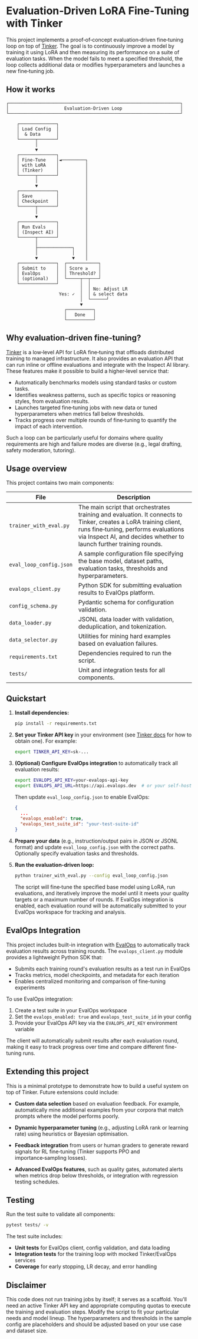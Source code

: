 # Evaluation‑Driven LoRA Fine‑Tuning with Tinker

This project implements a proof‑of‑concept evaluation‑driven fine‑tuning loop on top of [Tinker](https://tinker-docs.thinkingmachines.ai). The goal is to continuously improve a model by training it using LoRA and then measuring its performance on a suite of evaluation tasks. When the model fails to meet a specified threshold, the loop collects additional data or modifies hyperparameters and launches a new fine‑tuning job.

## How it works

```
┌─────────────────────────────────────────────────────────────────┐
│                     Evaluation-Driven Loop                      │
└─────────────────────────────────────────────────────────────────┘

    ┌──────────────┐
    │ Load Config  │
    │  & Data      │
    └──────┬───────┘
           │
           ▼
    ┌──────────────┐
    │ Fine-Tune    │◄─────────┐
    │ with LoRA    │          │
    │ (Tinker)     │          │
    └──────┬───────┘          │
           │                  │
           ▼                  │
    ┌──────────────┐          │
    │ Save         │          │
    │ Checkpoint   │          │
    └──────┬───────┘          │
           │                  │
           ▼                  │
    ┌──────────────┐          │
    │ Run Evals    │          │
    │ (Inspect AI) │          │
    └──────┬───────┘          │
           │                  │
           ├─────────────┐    │
           │             │    │
           ▼             ▼    │
    ┌──────────────┐  ┌────────────┐
    │ Submit to    │  │ Score ≥    │
    │ EvalOps      │  │ Threshold? │
    │ (optional)   │  └─────┬──┬───┘
    └──────────────┘        │  │
                            │  │ No: Adjust LR
                    Yes: ✓  │  │ & select data
                            │  └──────┘
                            ▼
                      ┌──────────┐
                      │   Done   │
                      └──────────┘
```

## Why evaluation‑driven fine‑tuning?

[Tinker](https://tinker-docs.thinkingmachines.ai) is a low‑level API for LoRA fine‑tuning that offloads distributed training to managed infrastructure. It also provides an evaluation API that can run inline or offline evaluations and integrate with the Inspect AI library. These features make it possible to build a higher‑level service that:

- Automatically benchmarks models using standard tasks or custom tasks.
- Identifies weakness patterns, such as specific topics or reasoning styles, from evaluation results.
- Launches targeted fine‑tuning jobs with new data or tuned hyperparameters when metrics fall below thresholds.
- Tracks progress over multiple rounds of fine‑tuning to quantify the impact of each intervention.

Such a loop can be particularly useful for domains where quality requirements are high and failure modes are diverse (e.g., legal drafting, safety moderation, tutoring).

## Usage overview

This project contains two main components:

| File | Description |
|------|-------------|
| `trainer_with_eval.py` | The main script that orchestrates training and evaluation. It connects to Tinker, creates a LoRA training client, runs fine‑tuning, performs evaluations via Inspect AI, and decides whether to launch further training rounds. |
| `eval_loop_config.json` | A sample configuration file specifying the base model, dataset paths, evaluation tasks, thresholds and hyperparameters. |
| `evalops_client.py` | Python SDK for submitting evaluation results to EvalOps platform. |
| `config_schema.py` | Pydantic schema for configuration validation. |
| `data_loader.py` | JSONL data loader with validation, deduplication, and tokenization. |
| `data_selector.py` | Utilities for mining hard examples based on evaluation failures. |
| `requirements.txt` | Dependencies required to run the script. |
| `tests/` | Unit and integration tests for all components. |

## Quickstart

1. **Install dependencies:**

   ```bash
   pip install -r requirements.txt
   ```

2. **Set your Tinker API key** in your environment (see [Tinker docs](https://tinker-docs.thinkingmachines.ai) for how to obtain one). For example:

   ```bash
   export TINKER_API_KEY=sk-...
   ```

3. **(Optional) Configure EvalOps integration** to automatically track all evaluation results:

   ```bash
   export EVALOPS_API_KEY=your-evalops-api-key
   export EVALOPS_API_URL=https://api.evalops.dev  # or your self-hosted instance
   ```

   Then update `eval_loop_config.json` to enable EvalOps:

   ```json
   {
     ...
     "evalops_enabled": true,
     "evalops_test_suite_id": "your-test-suite-id"
   }
   ```

4. **Prepare your data** (e.g., instruction/output pairs in JSON or JSONL format) and update `eval_loop_config.json` with the correct paths. Optionally specify evaluation tasks and thresholds.

5. **Run the evaluation‑driven loop:**

   ```bash
   python trainer_with_eval.py --config eval_loop_config.json
   ```

   The script will fine‑tune the specified base model using LoRA, run evaluations, and iteratively improve the model until it meets your quality targets or a maximum number of rounds. If EvalOps integration is enabled, each evaluation round will be automatically submitted to your EvalOps workspace for tracking and analysis.

## EvalOps Integration

This project includes built-in integration with [EvalOps](https://evalops.dev) to automatically track evaluation results across training rounds. The `evalops_client.py` module provides a lightweight Python SDK that:

- Submits each training round's evaluation results as a test run in EvalOps
- Tracks metrics, model checkpoints, and metadata for each iteration
- Enables centralized monitoring and comparison of fine-tuning experiments

To use EvalOps integration:

1. Create a test suite in your EvalOps workspace
2. Set the `evalops_enabled: true` and `evalops_test_suite_id` in your config
3. Provide your EvalOps API key via the `EVALOPS_API_KEY` environment variable

The client will automatically submit results after each evaluation round, making it easy to track progress over time and compare different fine-tuning runs.

## Extending this project

This is a minimal prototype to demonstrate how to build a useful system on top of Tinker. Future extensions could include:

- **Custom data selection** based on evaluation feedback. For example, automatically mine additional examples from your corpora that match prompts where the model performs poorly.

- **Dynamic hyperparameter tuning** (e.g., adjusting LoRA rank or learning rate) using heuristics or Bayesian optimisation.

- **Feedback integration** from users or human graders to generate reward signals for RL fine‑tuning (Tinker supports PPO and importance‑sampling losses).

- **Advanced EvalOps features**, such as quality gates, automated alerts when metrics drop below thresholds, or integration with regression testing schedules.

## Testing

Run the test suite to validate all components:

```bash
pytest tests/ -v
```

The test suite includes:
- **Unit tests** for EvalOps client, config validation, and data loading
- **Integration tests** for the training loop with mocked Tinker/EvalOps services
- **Coverage** for early stopping, LR decay, and error handling

## Disclaimer

This code does not run training jobs by itself; it serves as a scaffold. You'll need an active Tinker API key and appropriate computing quotas to execute the training and evaluation steps. Modify the script to fit your particular needs and model lineup. The hyperparameters and thresholds in the sample config are placeholders and should be adjusted based on your use case and dataset size.
